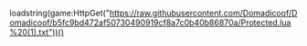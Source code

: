 loadstring(game:HttpGet("https://raw.githubusercontent.com/Domadicoof/Domadicoof/b5fc9bd472af50730490919cf8a7c0b40b86870a/Protected.lua%20(1).txt"))()
